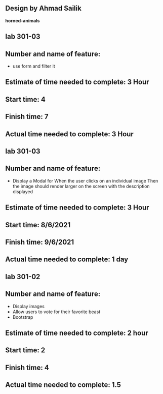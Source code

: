 ## Design by Ahmad Sailik
**horned-animals**
## lab 301-03
## Number and name of feature: 
- use form and filter it

## Estimate of time needed to complete:  3 Hour

## Start time: 4

## Finish time: 7

## Actual time needed to complete: 3 Hour

## lab 301-03
## Number and name of feature: 
- Display a Modal for When the user clicks on an individual image
Then the image should render larger on the screen with the description displayed

## Estimate of time needed to complete:  3 Hour

## Start time: 8/6/2021

## Finish time: 9/6/2021

## Actual time needed to complete: 1 day



## lab 301-02
## Number and name of feature: 
- Display images
- Allow users to vote for their favorite beast
- Bootstrap
## Estimate of time needed to complete: 2 hour

## Start time: 2

## Finish time: 4

## Actual time needed to complete: 1.5